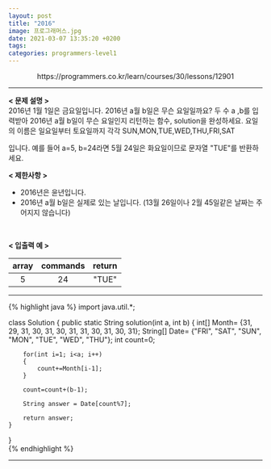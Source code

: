 ```yaml
---
layout: post
title: "2016"
image: 프로그래머스.jpg
date: 2021-03-07 13:35:20 +0200
tags:
categories: programmers-level1
---
```

<center>https://programmers.co.kr/learn/courses/30/lessons/12901</center>

***


**< 문제 설명 >**  
2016년 1월 1일은 금요일입니다. 2016년 a월 b일은 무슨 요일일까요? 두 수 a ,b를 입력받아 2016년 a월 b일이 무슨 요일인지 리턴하는 함수, solution을 완성하세요. 요일의 이름은 일요일부터 토요일까지 각각 SUN,MON,TUE,WED,THU,FRI,SAT

입니다. 예를 들어 a=5, b=24라면 5월 24일은 화요일이므로 문자열 "TUE"를 반환하세요.  

**< 제한사항 >**
* 2016년은 윤년입니다.
* 2016년 a월 b일은 실제로 있는 날입니다. (13월 26일이나 2월 45일같은 날짜는 주어지지 않습니다)

 <br>


**< 입출력 예 >**

|array|commands|return|
|:---:|:---:|:---:|
|5|24|"TUE"|


***




{% highlight java %}
import java.util.*;

class Solution {
public static String solution(int a, int b) {
        	int[] Month= {31, 29, 31, 30, 31, 30, 31, 31, 30, 31, 30, 31}; 
    	String[] Date= {"FRI", "SAT", "SUN", "MON", "TUE", "WED", "THU"};
    	int count=0;
    	
    	for(int i=1; i<a; i++)
    	{
    		count+=Month[i-1];
    	}
    	
    	count=count+(b-1);

        String answer = Date[count%7];
    
        return answer;
    }
}    
{% endhighlight %}

***
